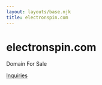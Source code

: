 ```yaml
---
layout: layouts/base.njk
title: electronspin.com
---
```


# electronspin.com

Domain For Sale

[Inquiries](https://sedo.com/search/details/?language=us&domain=ELECTRONSPIN.COM)
